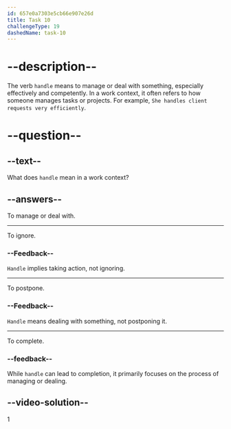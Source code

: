 ```yaml
---
id: 657e0a7303e5cb66e907e26d
title: Task 10
challengeType: 19
dashedName: task-10
---
```


# --description--

The verb `handle` means to manage or deal with something, especially effectively and competently. In a work context, it often refers to how someone manages tasks or projects. For example, `She handles client requests very efficiently`.

# --question--

## --text--

What does `handle` mean in a work context?

## --answers--

To manage or deal with.

---

To ignore.

### --Feedback--

`Handle` implies taking action, not ignoring.

---

To postpone.

### --Feedback--

`Handle` means dealing with something, not postponing it.

---

To complete.

### --feedback--

While `handle` can lead to completion, it primarily focuses on the process of managing or dealing.

## --video-solution--

1
